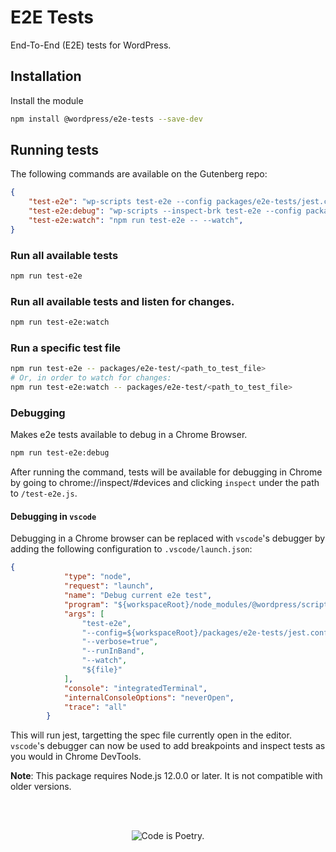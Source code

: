 # E2E Tests

End-To-End (E2E) tests for WordPress.

## Installation

Install the module

```bash
npm install @wordpress/e2e-tests --save-dev
```

## Running tests

The following commands are available on the Gutenberg repo:

```json
{
	"test-e2e": "wp-scripts test-e2e --config packages/e2e-tests/jest.config.js",
	"test-e2e:debug": "wp-scripts --inspect-brk test-e2e --config packages/e2e-tests/jest.config.js --puppeteer-devtools",
	"test-e2e:watch": "npm run test-e2e -- --watch",
}
```

### Run all available tests
```bash
npm run test-e2e
```
### Run all available tests and listen for changes.
```bash
npm run test-e2e:watch
```

### Run a specific test file
```bash
npm run test-e2e -- packages/e2e-test/<path_to_test_file>
# Or, in order to watch for changes:
npm run test-e2e:watch -- packages/e2e-test/<path_to_test_file>
```
### Debugging

Makes e2e tests available to debug in a Chrome Browser.
```bash
npm run test-e2e:debug
```
After running the command, tests will be available for debugging in Chrome by going to chrome://inspect/#devices and clicking `inspect` under the path to `/test-e2e.js`.

#### Debugging in `vscode`

Debugging in a Chrome browser can be replaced with `vscode`'s debugger by adding the following configuration to `.vscode/launch.json`:

```json
{
			"type": "node",
			"request": "launch",
			"name": "Debug current e2e test",
			"program": "${workspaceRoot}/node_modules/@wordpress/scripts/bin/wp-scripts.js",
			"args": [
				"test-e2e",
				"--config=${workspaceRoot}/packages/e2e-tests/jest.config.js",
				"--verbose=true",
				"--runInBand",
				"--watch",
				"${file}"
			],
			"console": "integratedTerminal",
			"internalConsoleOptions": "neverOpen",
			"trace": "all"
		}
```

This will run jest, targetting the spec file currently open in the editor. `vscode`'s debugger can now be used to add breakpoints and inspect tests as you would in Chrome DevTools.


**Note**: This package requires Node.js 12.0.0 or later. It is not compatible with older versions.

<br/><br/><p align="center"><img src="https://s.w.org/style/images/codeispoetry.png?1" alt="Code is Poetry." /></p>
